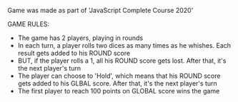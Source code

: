 Game was made as part of 'JavaScript Complete Course 2020'


GAME RULES:

- The game has 2 players, playing in rounds
- In each turn, a player rolls two dices as many times as he whishes. Each result gets added to his ROUND score
- BUT, if the player rolls a 1, all his ROUND score gets lost. After that, it's the next player's turn
- The player can choose to 'Hold', which means that his ROUND score gets added to his GLBAL score. After that, it's the next player's turn
- The first player to reach 100 points on GLOBAL score wins the game
